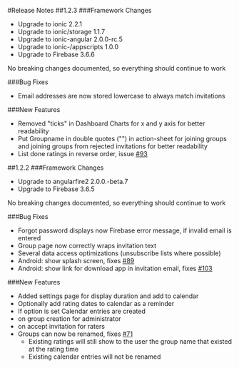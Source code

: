 #Release Notes
##1.2.3
###Framework Changes
* Upgrade to ionic 2.2.1
* Upgrade to ionic/storage 1.1.7
* Upgrade to ionic-angular 2.0.0-rc.5
* Upgrade to ionic-/appscripts 1.0.0
* Upgrade to Firebase 3.6.6

No breaking changes documented, so everything should continue to work

###Bug Fixes
* Email addresses are now stored lowercase to always match invitations

###New Features
* Removed "ticks" in Dashboard Charts for x and y axis for better readability
* Put Groupname in double quotes ("") in action-sheet for joining groups and joining groups from rejected invitations for better readability
* List done ratings in reverse order, issue [#93](https://github.com/xamplo/aspecx/issues/93)

##1.2.2
###Framework Changes
* Upgrade to angularfire2 2.0.0.-beta.7
* Upgrade to Firebase 3.6.5

No breaking changes documented, so everything should continue to work

###Bug Fixes
* Forgot password displays now Firebase error message, if invalid email is entered
* Group page now correctly wraps invitation text
* Several data access optimizations (unsubscribe lists where possible)
* Android: show splash screen, fixes [#89](https://github.com/xamplo/aspecx/issues/89)
* Android: show link for download app in invitation email, fixes [#103](https://github.com/xamplo/aspecx/issues/103)

###New Features
* Added settings page for display duration and add to calendar
* Optionally add rating dates to calendar as a reminder
 * If option is set Calendar entries are created 
  * on group creation for administrator
  * on accept invitation for raters
* Groups can now be renamed, fixes [#71](https://github.com/xamplo/aspecx/issues/71)
  * Existing ratings will still show to the user the  group name that existed at the rating time
  * Existing calendar entries will not be renamed
